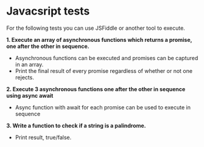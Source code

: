 # Javacsript tests

For the following tests you can use JSFiddle or another tool to execute.

**1. Execute an array of asynchronous functions which returns a promise, one after the other in sequence.**
  - Asynchronous functions can be executed and promises can be captured in an array.  
  - Print the final result of every promise regardless of whether or not one rejects.


**2. Execute 3 asynchronous functions one after the other in sequence using async await**
  - Async function with await for each promise can be used to execute in sequence


**3. Write a function to check if a string is a palindrome.**
  - Print result, true/false.

